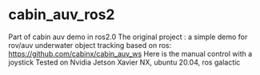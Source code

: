 # cabin_auv_ros2
Part of cabin auv demo in ros2.0
The original project : a simple demo for rov/auv underwater object tracking based on ros: https://github.com/cabinx/cabin_auv_ws
Here is the manual control with a joystick
Tested on Nvidia Jetson Xavier NX, ubuntu 20.04, ros galactic

